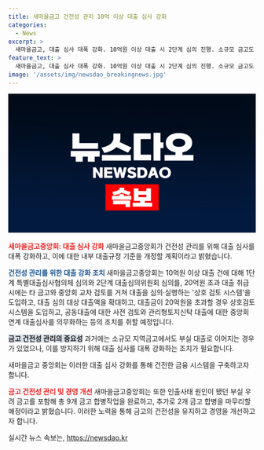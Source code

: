 ```yaml
---
title: 새마을금고 건전성 관리 10억 이상 대출 심사 강화
categories:
  - News
excerpt: >
  새마을금고, 대출 심사 대폭 강화. 10억원 이상 대출 시 2단계 심의 진행. 소규모 금고도 대출액 확대, 부실 대출 예방 위해 상호검토 시스템 도입. 올해 7∼8월 대출 규정 개정 예정. 중앙회가 70억원 이상 공동대출 사전 검토, 손실금고 배당 제한 등 건전성 강화 조치. 새마을금고중앙회 회장, 20.3% 보수 자진 삭감. 뱅크런 이후 예수금 상승, 부실 금고 합병 완료. 경영혁신방안 56% 완료, 나머지 과제 추진 예정.
feature_text: >
  새마을금고, 대출 심사 대폭 강화. 10억원 이상 대출 시 2단계 심의 진행. 소규모 금고도 대출액 확대, 부실 대출 예방 위해 상호검토 시스템 도입. 올해 7∼8월 대출 규정 개정 예정. 중앙회가 70억원 이상 공동대출 사전 검토, 손실금고 배당 제한 등 건전성 강화 조치. 새마을금고중앙회 회장, 20.3% 보수 자진 삭감. 뱅크런 이후 예수금 상승, 부실 금고 합병 완료. 경영혁신방안 56% 완료, 나머지 과제 추진 예정.
image: '/assets/img/newsdao_breakingnews.jpg'
---
```


<p><img src="/assets/img/newsdao_breakingnews.jpg" alt="bookingtag 속보" /></p>

<p><b><span style="color: #ee2323;">새마을금고중앙회: 대출 심사 강화</span></b>
새마을금고중앙회가 건전성 관리를 위해 대출 심사를 대폭 강화하고, 이에 대한 내부 대출규정 기준을 개정할 계획이라고 밝혔습니다.</p>

<p><b><span style="color: #1a5490;">건전성 관리를 위한 대출 강화 조치</span></b>
새마을금고중앙회는 10억원 이상 대출 건에 대해 1단계 특별대출심사협의체 심의와 2단계 대출심의위원회 심의를, 20억원 초과 대출 취급 시에는 타 금고와 중앙회 교차 검토를 거쳐 대출을 심의·실행하는 '상호 검토 시스템'을 도입하고, 대출 심의 대상 대출액을 확대하고, 대출금이 20억원을 초과할 경우 상호검토시스템을 도입하고, 공동대출에 대한 사전 검토와 관리형토지신탁 대출에 대한 중앙회 연계 대출심사를 의무화하는 등의 조치를 취할 예정입니다.</p>

<p><b><span style="background-color: #21538527;">금고 건전성 관리의 중요성</span></b>
과거에는 소규모 지역금고에서도 부실 대출로 이어지는 경우가 있었으나, 이를 방지하기 위해 대출 심사를 대폭 강화하는 조치가 필요합니다.</p>

<p>새마을금고 중앙회는 이러한 대출 심사 강화를 통해 건전한 금융 시스템을 구축하고자 합니다.</p>

<p><b><span style="color: #ee2323;">금고 건전성 관리 및 경영 개선</span></b>
새마을금고중앙회는 또한 인출사태 원인이 됐던 부실 우려 금고를 포함해 총 9개 금고 합병작업을 완료하고, 추가로 2개 금고 합병을 마무리할 예정이라고 밝혔습니다. 이러한 노력을 통해 금고의 건전성을 유지하고 경영을 개선하고자 합니다.</p>
실시간 뉴스 속보는, <a href="https://newsdao.kr" rel="dofollow">https://newsdao.kr</a>


